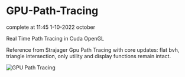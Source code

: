 # GPU-Path-Tracing

complete at 11:45 1-10-2022 october

Real Time Path Tracing in Cuda OpenGL

Reference from Strajager Gpu Path Tracing with core updates: flat bvh, triangle intersection, only utility and display functions remain intact.

![GPU Path Tracing](https://user-images.githubusercontent.com/93391908/193448901-c926bd0e-a417-4127-8df1-39826331a41f.png)

